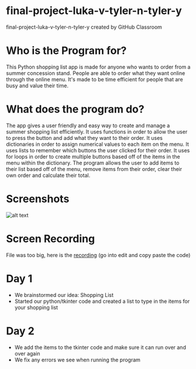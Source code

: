 # final-project-luka-v-tyler-n-tyler-y
final-project-luka-v-tyler-n-tyler-y created by GitHub Classroom
# Who is the Program for?
This Python shopping list app is made for anyone who wants to order from a summer concession stand. People are able to order what they want online through the online menu. It's made to be time efficient for people that are busy and value their time.

# What does the program do?
The app gives a user friendly and easy way to create and manage a summer shopping list efficiently. It uses functions in order to allow the user to press the button and add what they want to their order. It uses dictionaries in order to assign numerical values to each item on the menu. It uses lists to remember which buttons the user clicked for their order. It uses for loops in order to create multiple buttons based off of the items in the menu within the dictionary. The program allows the user to add items to their list based off of the menu, remove items from their order, clear their own order and calculate their total.

# Screenshots
![alt text](https://github.com/user-attachments/assets/adf39381-94af-4da9-bc85-f16e95b191c0 "This shows the code working")

# Screen Recording
File was too big, here is the [recording]([url](https://drive.google.com/file/d/1l28bQhc0XYp5dgRgjGw2YfrabJAhITez/view?usp=sharing)) (go into edit and copy paste the code)


# Day 1
- We brainstormed our idea: Shopping List
- Started our python/tkinter code and created a list to type in the items for your shopping list


# Day 2
- We add the items to the tkinter code and make sure it can run over and over again
- We fix any errors we see when running the program 
